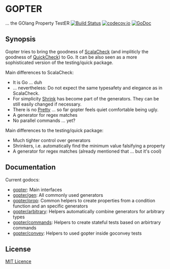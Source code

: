 # GOPTER

... the GOlang Property TestER
[![Build Status](https://travis-ci.org/leanovate/gopter.svg?branch=master)](https://travis-ci.org/leanovate/gopter)
[![codecov.io](https://codecov.io/github/leanovate/gopter/coverage.svg?branch=master)](https://codecov.io/github/leanovate/gopter?branch=master)
[![GoDoc](https://godoc.org/github.com/leanovate/gopter?status.png)](https://godoc.org/github.com/leanovate/gopter)

## Synopsis

Gopter tries to bring the goodness of [ScalaCheck](https://www.scalacheck.org/) (and impliticly the goodness of [QuickCheck](http://hackage.haskell.org/package/QuickCheck)) to Go.
It can be also seen as a more sophisticated version of the testing/quick package.

Main differences to ScalaCheck:

* It is Go ... duh
* ... nevertheless: Do not expect the same typesafety and elegance as in ScalaCheck.
* For simplicity [Shrink](https://www.scalacheck.org/files/scalacheck_2.11-1.12.5-api/index.html#org.scalacheck.Shrink) has become part of the generators. They can be still easily changed if necessary.
* There is no [Pretty](https://www.scalacheck.org/files/scalacheck_2.11-1.12.5-api/index.html#org.scalacheck.util.Pretty) ... so far gopter feels quiet comfortable being ugly.
* A generator for regex matches
* No parallel commands ... yet?

Main differences to the testing/quick package:

* Much tighter control over generators
* Shrinkers, i.e. automatically find the minimum value falsifying a property
* A generator for regex matches (already mentioned that ... but it's cool)

## Documentation

Current godocs:

* [gopter](https://godoc.org/github.com/leanovate/gopter):  Main interfaces
* [gopter/gen](https://godoc.org/github.com/leanovate/gopter/gen): All commonly used generators
* [gopter/prop](https://godoc.org/github.com/leanovate/gopter/prop): Common helpers to create properties from a condition function and an specific generators
* [gopter/arbitrary](https://godoc.org/github.com/leanovate/gopter/arbitrary): Helpers automatically combine generators for arbitrary types
* [gopter/commands](https://godoc.org/github.com/leanovate/gopter/commands): Helpers to create stateful tests based on arbirtrary commands
* [gopter/convey](https://godoc.org/github.com/leanovate/gopter/convey): Helpers to used gopter inside goconvey tests

## License

[MIT Licence](http://opensource.org/licenses/MIT)
